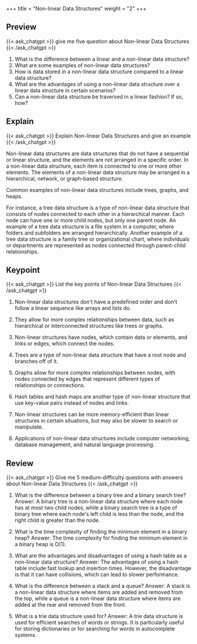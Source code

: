 +++
title = "Non-linear Data Structures"
weight = "2"
+++
## Preview
{{< ask_chatgpt >}}
give me five question about Non-linear Data Structures
{{< /ask_chatgpt >}}



1. What is the difference between a linear and a non-linear data structure?
2. What are some examples of non-linear data structures?
3. How is data stored in a non-linear data structure compared to a linear data structure?
4. What are the advantages of using a non-linear data structure over a linear data structure in certain scenarios?
5. Can a non-linear data structure be traversed in a linear fashion? If so, how?   

## Explain
{{< ask_chatgpt >}}
Explain Non-linear Data Structures and give an example
{{< /ask_chatgpt >}}



Non-linear data structures are data structures that do not have a sequential or linear structure, and the elements are not arranged in a specific order. In a non-linear data structure, each item is connected to one or more other elements. The elements of a non-linear data structure may be arranged in a hierarchical, network, or graph-based structure.

Common examples of non-linear data structures include trees, graphs, and heaps. 

For instance, a tree data structure is a type of non-linear data structure that consists of nodes connected to each other in a hierarchical manner. Each node can have one or more child nodes, but only one parent node. An example of a tree data structure is a file system in a computer, where folders and subfolders are arranged hierarchically. Another example of a tree data structure is a family tree or organizational chart, where individuals or departments are represented as nodes connected through parent-child relationships.   

## Keypoint
{{< ask_chatgpt >}}
List the key points of Non-linear Data Structures
{{< /ask_chatgpt >}}



1. Non-linear data structures don't have a predefined order and don't follow a linear sequence like arrays and lists do. 

2. They allow for more complex relationships between data, such as hierarchical or interconnected structures like trees or graphs. 

3. Non-linear structures have nodes, which contain data or elements, and links or edges, which connect the nodes. 

4. Trees are a type of non-linear data structure that have a root node and branches off of it. 

5. Graphs allow for more complex relationships between nodes, with nodes connected by edges that represent different types of relationships or connections. 

6. Hash tables and hash maps are another type of non-linear structure that use key-value pairs instead of nodes and links. 

7. Non-linear structures can be more memory-efficient than linear structures in certain situations, but may also be slower to search or manipulate. 

8. Applications of non-linear data structures include computer networking, database management, and natural language processing.   

## Review
{{< ask_chatgpt >}}
Give me 5 medium-difficulty questions with answers about Non-linear Data Structures
{{< /ask_chatgpt >}}



1. What is the difference between a binary tree and a binary search tree?
Answer: A binary tree is a non-linear data structure where each node has at most two child nodes, while a binary search tree is a type of binary tree where each node's left child is less than the node, and the right child is greater than the node.

2. What is the time complexity of finding the minimum element in a binary heap?
Answer: The time complexity for finding the minimum element in a binary heap is O(1).

3. What are the advantages and disadvantages of using a hash table as a non-linear data structure?
Answer: The advantages of using a hash table include fast lookup and insertion times. However, the disadvantage is that it can have collisions, which can lead to slower performance.

4. What is the difference between a stack and a queue?
Answer: A stack is a non-linear data structure where items are added and removed from the top, while a queue is a non-linear data structure where items are added at the rear and removed from the front.

5. What is a trie data structure used for?
Answer: A trie data structure is used for efficient searches of words or strings. It is particularly useful for storing dictionaries or for searching for words in autocomplete systems.   


